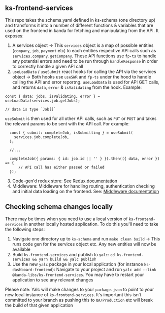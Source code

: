 ks-frontend-services
---

This repo takes the schema.yaml defined in ks-schema (one directory up) and transforms it into a number of different functions & variables that are used on the frontend in kanda for fetching and manipulating from the API. It exposes:

1. A services object -> This `services` object is a map of possible entities (`company`, `job`, `payment` etc) to each entities respective API calls such as `services.company.getCompany`. These API functions use `fp-ts` to handle any potential errors and need to be run through `handleResponse` in order to correctly handle a given API call
2. `useLoadData` / `useSubmit` react hooks for calling the API via the services object -> Both hooks use `useSWR` and `fp-ts` under the hood to handle calling the API and error reportng. `useLoadData` is used for API GET calls, and returns `data`, `error` & `isValidating` from the hook. Example:

```
const { data: jobs, isValidating, error } = useLoadData(services.job.getJobs);

// data is type `Job[]`
```

`useSubmit` is then used for all other API calls, such as `PUT` or `POST` and takes the relevant params to be sent with the API call. For example:

```
  const { submit: completeJob, isSubmitting } = useSubmit(
    services.job.completeJob,
  );

  //...

  completeJob({ params: { id: job.id || '' } }).then(({ data, error }) => {
      // API call has either passed or failed
  });
```
3. Code-gen'd redux store: See [Redux documentation](./docs/REDUX.md)
4. Middleware: Middleware for handling routing, authentication checking and initial data loading on the frontend. See: [Middleware documentation](./docs/MIDDLEWARE.md)


Checking schema changes locally
---
There may be times when you need to use a local version of `ks-frontend-services` in another locally hosted application. To do this you'll need to take the following steps:

1. Navigate one directory up to `ks-schema` and run `make clean build` -> This runs code gen for the services object etc. Any new entities will now be available
2. Build `ks-frontend-services` and publish to `yalc`: `cd ks-frontend-services && yarn build && yalc publish`
3. Use the new `yalc` package in your local application (for instance `ks-dashboard-frontend`): Navigate to your project and run `yalc add --link @kanda-libs/ks-frontend-services`. You may have to restart your application to see any relevant changes

Please note: Yalc will make changes to your `package.json` to point to your new local instance of `ks-frontend-services`. It's important this isn't committed to your branch as pushing this to `QA/Production` etc will break the build of that given application

